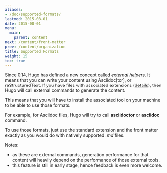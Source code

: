 ```yaml
---
aliases:
- /doc/supported-formats/
lastmod: 2015-08-01
date: 2015-08-01
menu:
  main:
    parent: content
next: /content/front-matter
prev: /content/organization
title: Supported Formats
weight: 15
toc: true
---
```


  Since 0.14, Hugo has defined a new concept called _external helpers_. It means that you can write your content using Asciidoc[tor], or reStructuredText. If you have files with associated extensions ([details](https://github.com/spf13/hugo/blob/77c60a3440806067109347d04eb5368b65ea0fe8/helpers/general.go#L65)), then Hugo will call external commands to generate the content.

  This means that you will have to install the associated tool on your machine to be able to use those formats.

  For example, for Asciidoc files, Hugo will try to call __asciidoctor__ or __asciidoc__ command.

  To use those formats, just use the standard extension and the front matter exactly as you would do with natively supported _.md_ files.

  Notes:

  * as these are external commands, generation performance for that content will heavily depend on the performance of those external tools.
  * this feature is still in early stage, hence feedback is even more welcome.
